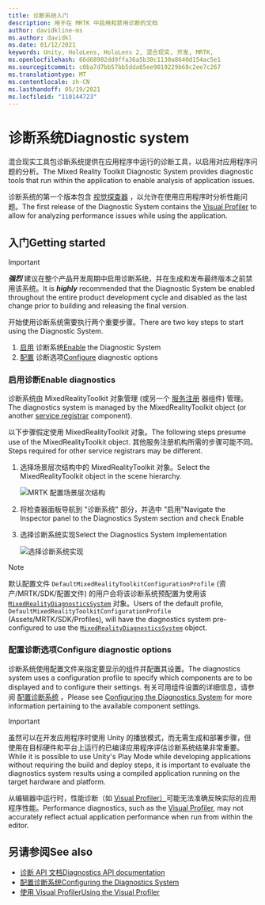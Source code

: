 ```yaml
---
title: 诊断系统入门
description: 用于在 MRTK 中启用和禁用诊断的文档
author: davidkline-ms
ms.author: davidkl
ms.date: 01/12/2021
keywords: Unity, HoloLens, HoloLens 2, 混合现实, 开发, MRTK,
ms.openlocfilehash: 66d68902dd9ffa36a5b30c1130a8640d154ac5e1
ms.sourcegitcommit: c0ba7d7bb57bb5dda65ee9019229b68c2ee7c267
ms.translationtype: MT
ms.contentlocale: zh-CN
ms.lasthandoff: 05/19/2021
ms.locfileid: "110144723"
---
```

# <a name="diagnostic-system"></a><span data-ttu-id="4b1fa-104">诊断系统</span><span class="sxs-lookup"><span data-stu-id="4b1fa-104">Diagnostic system</span></span>

<span data-ttu-id="4b1fa-105">混合现实工具包诊断系统提供在应用程序中运行的诊断工具，以启用对应用程序问题的分析。</span><span class="sxs-lookup"><span data-stu-id="4b1fa-105">The Mixed Reality Toolkit Diagnostic System provides diagnostic tools that run within the application to enable analysis of application issues.</span></span>

<span data-ttu-id="4b1fa-106">诊断系统的第一个版本包含 [视觉探查器](using-visual-profiler.md) ，以允许在使用应用程序时分析性能问题。</span><span class="sxs-lookup"><span data-stu-id="4b1fa-106">The first release of the Diagnostic System contains the [Visual Profiler](using-visual-profiler.md) to allow for analyzing performance issues while using the application.</span></span>

## <a name="getting-started"></a><span data-ttu-id="4b1fa-107">入门</span><span class="sxs-lookup"><span data-stu-id="4b1fa-107">Getting started</span></span>

> [!IMPORTANT]
> <span data-ttu-id="4b1fa-108">**_强烈_** 建议在整个产品开发周期中启用诊断系统，并在生成和发布最终版本之前禁用该系统。</span><span class="sxs-lookup"><span data-stu-id="4b1fa-108">It is **_highly_** recommended that the Diagnostic System be enabled throughout the entire product development cycle and disabled as the last change prior to building and releasing the final version.</span></span>

<span data-ttu-id="4b1fa-109">开始使用诊断系统需要执行两个重要步骤。</span><span class="sxs-lookup"><span data-stu-id="4b1fa-109">There are two key steps to start using the Diagnostic System.</span></span>

1. <span data-ttu-id="4b1fa-110">[启用](#enable-diagnostics) 诊断系统</span><span class="sxs-lookup"><span data-stu-id="4b1fa-110">[Enable](#enable-diagnostics) the Diagnostic System</span></span>
2. <span data-ttu-id="4b1fa-111">[配置](#configure-diagnostic-options) 诊断选项</span><span class="sxs-lookup"><span data-stu-id="4b1fa-111">[Configure](#configure-diagnostic-options) diagnostic options</span></span>

### <a name="enable-diagnostics"></a><span data-ttu-id="4b1fa-112">启用诊断</span><span class="sxs-lookup"><span data-stu-id="4b1fa-112">Enable diagnostics</span></span>

<span data-ttu-id="4b1fa-113">诊断系统由 MixedRealityToolkit 对象管理 (或另一个 [服务注册](xref:Microsoft.MixedReality.Toolkit.IMixedRealityServiceRegistrar) 器组件) 管理。</span><span class="sxs-lookup"><span data-stu-id="4b1fa-113">The diagnostics system is managed by the MixedRealityToolkit object (or another [service registrar](xref:Microsoft.MixedReality.Toolkit.IMixedRealityServiceRegistrar) component).</span></span>

<span data-ttu-id="4b1fa-114">以下步骤假定使用 MixedRealityToolkit 对象。</span><span class="sxs-lookup"><span data-stu-id="4b1fa-114">The following steps presume use of the MixedRealityToolkit object.</span></span> <span data-ttu-id="4b1fa-115">其他服务注册机构所需的步骤可能不同。</span><span class="sxs-lookup"><span data-stu-id="4b1fa-115">Steps required for other service registrars may be different.</span></span>

1. <span data-ttu-id="4b1fa-116">选择场景层次结构中的 MixedRealityToolkit 对象。</span><span class="sxs-lookup"><span data-stu-id="4b1fa-116">Select the MixedRealityToolkit object in the scene hierarchy.</span></span>

    ![MRTK 配置场景层次结构](../images/MRTK_ConfiguredHierarchy.png)

1. <span data-ttu-id="4b1fa-118">将检查器面板导航到 "诊断系统" 部分，并选中 "启用"</span><span class="sxs-lookup"><span data-stu-id="4b1fa-118">Navigate the Inspector panel to the Diagnostics System section and check Enable</span></span>
1. <span data-ttu-id="4b1fa-119">选择诊断系统实现</span><span class="sxs-lookup"><span data-stu-id="4b1fa-119">Select the Diagnostics System implementation</span></span>

    ![选择诊断系统实现](../images/diagnostics/DiagnosticsSelectSystemType.png)

> [!NOTE]
> <span data-ttu-id="4b1fa-121">默认配置文件 `DefaultMixedRealityToolkitConfigurationProfile` (资产/MRTK/SDK/配置文件) 的用户会将该诊断系统预配置为使用该 [`MixedRealityDiagnosticsSystem`](xref:Microsoft.MixedReality.Toolkit.Diagnostics.MixedRealityDiagnosticsSystem) 对象。</span><span class="sxs-lookup"><span data-stu-id="4b1fa-121">Users of the default profile, `DefaultMixedRealityToolkitConfigurationProfile` (Assets/MRTK/SDK/Profiles), will have the diagnostics system pre-configured to use the [`MixedRealityDiagnosticsSystem`](xref:Microsoft.MixedReality.Toolkit.Diagnostics.MixedRealityDiagnosticsSystem) object.</span></span>

### <a name="configure-diagnostic-options"></a><span data-ttu-id="4b1fa-122">配置诊断选项</span><span class="sxs-lookup"><span data-stu-id="4b1fa-122">Configure diagnostic options</span></span>

<span data-ttu-id="4b1fa-123">诊断系统使用配置文件来指定要显示的组件并配置其设置。</span><span class="sxs-lookup"><span data-stu-id="4b1fa-123">The diagnostics system uses a configuration profile to specify which components are to be displayed and to configure their settings.</span></span> <span data-ttu-id="4b1fa-124">有关可用组件设置的详细信息，请参阅 [配置诊断系统](configuring-diagnostics.md) 。</span><span class="sxs-lookup"><span data-stu-id="4b1fa-124">Please see [Configuring the Diagnostics System](configuring-diagnostics.md) for more information pertaining to the available component settings.</span></span>

> [!IMPORTANT]
> <span data-ttu-id="4b1fa-125">虽然可以在开发应用程序时使用 Unity 的播放模式，而无需生成和部署步骤，但使用在目标硬件和平台上运行的已编译应用程序评估诊断系统结果非常重要。</span><span class="sxs-lookup"><span data-stu-id="4b1fa-125">While it is possible to use Unity's Play Mode while developing applications without requiring the build and deploy steps, it is important to evaluate the diagnostics system results using a compiled application running on the target hardware and platform.</span></span>
>
> <span data-ttu-id="4b1fa-126">从编辑器中运行时，性能诊断（如 [Visual Profiler）](using-visual-profiler.md)可能无法准确反映实际的应用程序性能。</span><span class="sxs-lookup"><span data-stu-id="4b1fa-126">Performance diagnostics, such as the [Visual Profiler](using-visual-profiler.md), may not accurately reflect actual application performance when run from within the editor.</span></span>

## <a name="see-also"></a><span data-ttu-id="4b1fa-127">另请参阅</span><span class="sxs-lookup"><span data-stu-id="4b1fa-127">See also</span></span>

- [<span data-ttu-id="4b1fa-128">诊断 API 文档</span><span class="sxs-lookup"><span data-stu-id="4b1fa-128">Diagnostics API documentation</span></span>](xref:Microsoft.MixedReality.Toolkit.Diagnostics)
- [<span data-ttu-id="4b1fa-129">配置诊断系统</span><span class="sxs-lookup"><span data-stu-id="4b1fa-129">Configuring the Diagnostics System</span></span>](configuring-diagnostics.md)
- [<span data-ttu-id="4b1fa-130">使用 Visual Profiler</span><span class="sxs-lookup"><span data-stu-id="4b1fa-130">Using the Visual Profiler</span></span>](using-visual-profiler.md)
